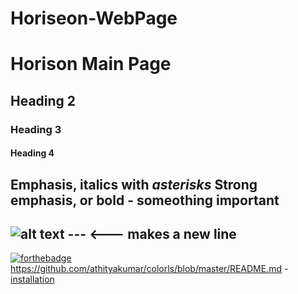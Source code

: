 # Horiseon-WebPage

# Horison Main Page
## Heading 2 
### Heading 3
#### Heading 4
Emphasis, italics with _asterisks_ 
Strong emphasis, or bold - **someothing important**
---
![alt text](https://imgur.com/a/zDHg8mH "some text")
--- <--- makes a new line
---
[![forthebadge](http://forthebadge.com/images/badges/made-with-ruby.svg)](http://forthebadge.com)
https://github.com/athityakumar/colorls/blob/master/README.md
-[installation](#installation)
